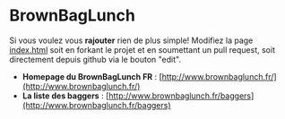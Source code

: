 BrownBagLunch
=============

Si vous voulez vous **rajouter** rien de plus simple! Modifiez la page [index.html](https://github.com/nrichand/BrownBagLunch/blob/gh-pages/index.html) soit en forkant le projet et en soumettant un pull request, soit directement depuis github via le bouton "edit".

* **Homepage du BrownBagLunch FR** : [http://www.brownbaglunch.fr/](http://www.brownbaglunch.fr/)
* **La liste des baggers** : [http://www.brownbaglunch.fr/baggers](http://www.brownbaglunch.fr/baggers)

